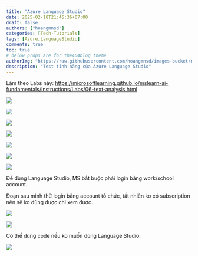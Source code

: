 ```yaml
---
title: "Azure Language Studio"
date: 2025-02-18T21:46:36+07:00
draft: false
authors: ["hoangmnsd"]
categories: [Tech-Tutorials]
tags: [Azure,LanguageStudio]
comments: true
toc: true
# below props are for the404blog theme
authorImg: "https://raw.githubusercontent.com/hoangmnsd/images-bucket/master/static/images/hoangmsnd-avatar001.jpg"
description: "Test tính năng của Azure Language Studio"
---
```


Làm theo Labs này: https://microsoftlearning.github.io/mslearn-ai-fundamentals/Instructions/Labs/06-text-analysis.html

![](https://d32yh8fbac5ivo.cloudfront.net/static/images/azure-lang-studio-create.jpg)

![](https://d32yh8fbac5ivo.cloudfront.net/static/images/azure-lang-studio-create-basic.jpg)

![](https://d32yh8fbac5ivo.cloudfront.net/static/images/azure-lang-studio-create-basic-rv.jpg)

![](https://d32yh8fbac5ivo.cloudfront.net/static/images/azure-lang-studio-created-rs.jpg)

![](https://d32yh8fbac5ivo.cloudfront.net/static/images/azure-lang-studio-created-rs-endpoint.jpg)

![](https://d32yh8fbac5ivo.cloudfront.net/static/images/azure-lang-studio-created-rs-endpoint-browser.jpg)

![](https://d32yh8fbac5ivo.cloudfront.net/static/images/azure-lang-studio-created-rs-endpoint-browser-error.jpg)

Để dùng Language Studio, MS bắt buộc phải login bằng work/school account.

Đoạn sau mình thử login bằng account tổ chức, tất nhiên ko có subscription nên sẽ ko dùng được chỉ xem được.

![](https://d32yh8fbac5ivo.cloudfront.net/static/images/azure-lang-studio-readonly.jpg)

![](https://d32yh8fbac5ivo.cloudfront.net/static/images/azure-lang-studio-readonly-test-sentiment.jpg)

Có thể dùng code nếu ko muốn dùng Language Studio:

![](https://d32yh8fbac5ivo.cloudfront.net/static/images/azure-lang-studio-readonly-test-sentiment-code.jpg)



